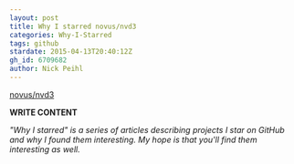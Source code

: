```yaml
---
layout: post
title: Why I starred novus/nvd3
categories: Why-I-Starred
tags: github
stardate: 2015-04-13T20:40:12Z
gh_id: 6709682
author: Nick Peihl
---
```


[novus/nvd3](star.repo.html_url)

**WRITE CONTENT**

*"Why I starred" is a series of articles describing projects I star on GitHub and why I found them interesting. My hope is that you'll find them interesting as well.*

